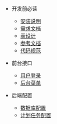 * 开发前必读
	* [安装说明](README.md)
  * [需求文档](doc/start.md)
  * [表设计](doc/sql.md)
  * [参考文档](doc/seedoc.md)
  * [代码规范](doc/codesee.md)
* 前台接口
	* [用户登录](doc/login.md)
  * [后台菜单](doc/menu.md)

* 后端配置
  * [数据库配置](doc/db.md)
  * [计划任务配置](doc/cron.md)
  

